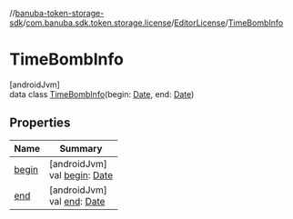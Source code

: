 //[banuba-token-storage-sdk](../../../../index.md)/[com.banuba.sdk.token.storage.license](../../index.md)/[EditorLicense](../index.md)/[TimeBombInfo](index.md)

# TimeBombInfo

[androidJvm]\
data class [TimeBombInfo](index.md)(begin: [Date](https://developer.android.com/reference/kotlin/java/util/Date.html), end: [Date](https://developer.android.com/reference/kotlin/java/util/Date.html))

## Properties

| Name | Summary |
|---|---|
| [begin](begin.md) | [androidJvm]<br>val [begin](begin.md): [Date](https://developer.android.com/reference/kotlin/java/util/Date.html) |
| [end](end.md) | [androidJvm]<br>val [end](end.md): [Date](https://developer.android.com/reference/kotlin/java/util/Date.html) |
